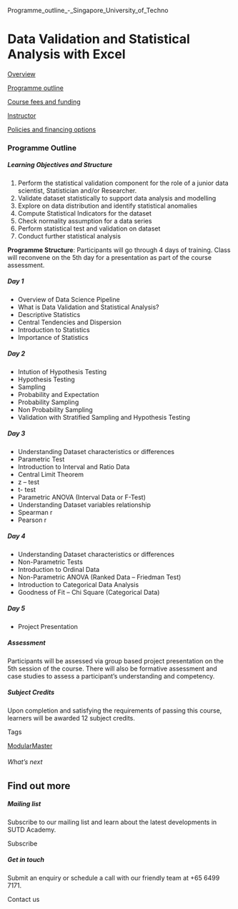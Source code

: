 Programme_outline_-_Singapore_University_of_Techno



Data Validation and Statistical Analysis with Excel
===================================================

[Overview](/course/data-validation-and-statistical-analysis-with-excel/#tabs)

[Programme outline](/course/data-validation-and-statistical-analysis-with-excel/programme-outline/#tabs)

[Course fees and funding](/course/data-validation-and-statistical-analysis-with-excel/course-fees-and-funding/#tabs)

[Instructor](/course/data-validation-and-statistical-analysis-with-excel/instructor/#tabs)

[Policies and financing options](/course/data-validation-and-statistical-analysis-with-excel/policies-and-financing-options/#tabs)

### Programme Outline

##### **Learning Objectives and Structure**

1. Perform the statistical validation component for the role of a junior data scientist, Statistician and/or Researcher.
2. Validate dataset statistically to support data analysis and modelling
3. Explore on data distribution and identify statistical anomalies
4. Compute Statistical Indicators for the dataset
5. Check normality assumption for a data series
6. Perform statistical test and validation on dataset
7. Conduct further statistical analysis

**Programme Structure**: Participants will go through 4 days of training. Class will reconvene on the 5th day for a presentation as part of the course assessment.

##### Day 1

* Overview of Data Science Pipeline
* What is Data Validation and Statistical Analysis?
* Descriptive Statistics
* Central Tendencies and Dispersion
* Introduction to Statistics
* Importance of Statistics

##### Day 2

* Intution of Hypothesis Testing
* Hypothesis Testing
* Sampling
* Probability and Expectation
* Probability Sampling
* Non Probability Sampling
* Validation with Stratified Sampling and Hypothesis Testing

##### Day 3

* Understanding Dataset characteristics or differences
* Parametric Test
* Introduction to Interval and Ratio Data
* Central Limit Theorem
* z – test
* t- test
* Parametric ANOVA (Interval Data or F-Test)
* Understanding Dataset variables relationship
* Spearman r
* Pearson r

##### Day 4

* Understanding Dataset characteristics or differences
* Non-Parametric Tests
* Introduction to Ordinal Data
* Non-Parametric ANOVA (Ranked Data – Friedman Test)
* Introduction to Categorical Data Analysis
* Goodness of Fit – Chi Square (Categorical Data)

##### Day 5

* Project Presentation

##### Assessment

Participants will be assessed via group based project presentation on the 5th session of the course. There will also be formative assessment and case studies to assess a participant’s understanding and competency.

##### **Subject Credits**

Upon completion and satisfying the requirements of passing this course, learners will be awarded 12 subject credits.

Tags

[ModularMaster](/admissions/academy/courses-and-modules/?academy-type-course=792)

###### What’s next

Find out more
-------------

##### Mailing list

Subscribe to our mailing list and learn about the latest developments in SUTD Academy.

Subscribe

##### Get in touch

Submit an enquiry or schedule a call with our friendly team at +65 6499 7171.

Contact us

